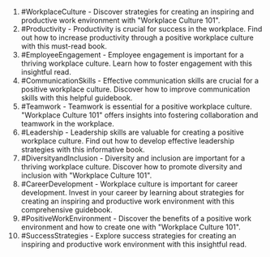 1. #WorkplaceCulture - Discover strategies for creating an inspiring and productive work environment with "Workplace Culture 101".
2. #Productivity - Productivity is crucial for success in the workplace. Find out how to increase productivity through a positive workplace culture with this must-read book.
3. #EmployeeEngagement - Employee engagement is important for a thriving workplace culture. Learn how to foster engagement with this insightful read.
4. #CommunicationSkills - Effective communication skills are crucial for a positive workplace culture. Discover how to improve communication skills with this helpful guidebook.
5. #Teamwork - Teamwork is essential for a positive workplace culture. "Workplace Culture 101" offers insights into fostering collaboration and teamwork in the workplace.
6. #Leadership - Leadership skills are valuable for creating a positive workplace culture. Find out how to develop effective leadership strategies with this informative book.
7. #DiversityandInclusion - Diversity and inclusion are important for a thriving workplace culture. Discover how to promote diversity and inclusion with "Workplace Culture 101".
8. #CareerDevelopment - Workplace culture is important for career development. Invest in your career by learning about strategies for creating an inspiring and productive work environment with this comprehensive guidebook.
9. #PositiveWorkEnvironment - Discover the benefits of a positive work environment and how to create one with "Workplace Culture 101".
10. #SuccessStrategies - Explore success strategies for creating an inspiring and productive work environment with this insightful read.
